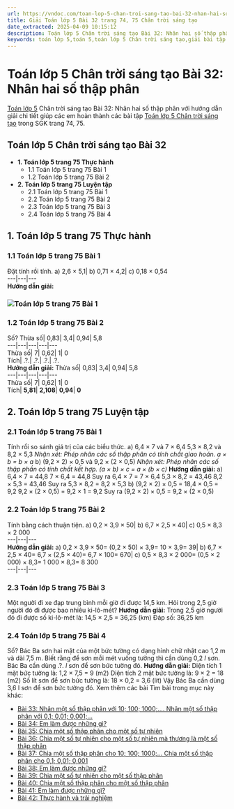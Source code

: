 ```yaml
---
url: https://vndoc.com/toan-lop-5-chan-troi-sang-tao-bai-32-nhan-hai-so-thap-phan-321852
title: Giải Toán lớp 5 Bài 32 trang 74, 75 Chân trời sáng tạo
date_extracted: 2025-04-09 10:15:12
description: Toán lớp 5 Chân trời sáng tạo Bài 32: Nhân hai số thập phân bao gồm lời giải chi tiết giúp các em học sinh ôn tập, củng cố kiến thức các dạng bài tập Toán lớp 5 sách Chân trời sáng tạo.
keywords: toán lớp 5,toán 5,toán lớp 5 Chân trời sáng tạo,giải bài tập toán lớp 5 Chân trời sáng tạo,giải toán lớp 5 Chân trời sáng tạo,toán lớp 5 sách Chân trời sáng tạo,toán 5 Chân trời sáng tạo,giải sách toán lớp 5 Chân trời sáng tạo,Toán lớp 5 Chân trời sáng tạo Bài 32,Toán lớp 5 Chân trời sáng tạo trang 74,Giải Toán lớp 5 Chân trời sáng tạo trang 75,giải Nhân hai số thập phân trang 75,Nhân hai số thập phân lớp 5,Bài tập Nhân hai số thập phân
---
```


# Toán lớp 5 Chân trời sáng tạo Bài 32: Nhân hai số thập phân
[Toán lớp 5](<https://vndoc.com/toan-lop5>) Chân trời sáng tạo Bài 32: Nhân hai số thập phân với hướng dẫn giải chi tiết giúp các em hoàn thành các bài tập [Toán lớp 5 Chân trời sáng tạo](<https://vndoc.com/toan-lop-5-chan-troi-sang-tao>) trong SGK trang 74, 75.
## **Toán lớp 5 Chân trời sáng tạo Bài 32**
  * **1\. Toán lớp 5 trang 75 Thực hành**
    * 1.1 Toán lớp 5 trang 75 Bài 1
    * 1.2 Toán lớp 5 trang 75 Bài 2
  * **2\. Toán lớp 5 trang 75 Luyện tập**
    * 2.1 Toán lớp 5 trang 75 Bài 1
    * 2.2 Toán lớp 5 trang 75 Bài 2
    * 2.3 Toán lớp 5 trang 75 Bài 3
    * 2.4 Toán lớp 5 trang 75 Bài 4

## **1\. Toán lớp 5 trang 75 Thực hành**
### **1.1 Toán lớp 5 trang 75 Bài 1**
Đặt tính rồi tính.
a\) 2,6 × 5,1| b\) 0,71 × 4,2| c\) 0,18 × 0,54  
---|---|---  
**Hướng dẫn giải:**
### ![Toán lớp 5 trang 75 Bài 1](https://i.vdoc.vn/data/image/2024/06/11/toan-5-1.jpg)
### **1.2 Toán lớp 5 trang 75 Bài 2**
Số?
Thừa số| 0,83| 3,4| 0,94| 5,8  
---|---|---|---|---  
Thừa số| 7| 0,62| 1| 0  
Tích| .?.| .?.| .?.| .?.  
**Hướng dẫn giải:**
Thừa số| 0,83| 3,4| 0,94| 5,8  
---|---|---|---|---  
Thừa số| 7| 0,62| 1| 0  
Tích| **5,81**| **2,108**| **0,94**| **0**  
## **2\. Toán lớp 5 trang 75 Luyện tập**
### **2.1 Toán lớp 5 trang 75 Bài 1**
Tính rồi so sánh giá trị của các biểu thức.
a\) 6,4 × 7 và 7 × 6,4
5,3 × 8,2 và 8,2 × 5,3
 _Nhận xét: Phép nhân các số thập phân có tính chất giao hoán._
_a × b = b × a_
b\) \(9,2 × 2\) × 0,5 và 9,2 × \(2 × 0,5\)
_Nhận xét: Phép nhân các số thập phần có tính chất kết hợp._
_\(a × b\) × c = a × \(b × c\)_
**Hướng dẫn giải:**
a\) 6,4 × 7 = 44,8
7 × 6,4 = 44,8
Suy ra 6,4 × 7 = 7 × 6,4
5,3 × 8,2 = 43,46
8,2 × 5,3 = 43,46
Suy ra 5,3 × 8,2 = 8,2 × 5,3
b\) \(9,2 × 2\) × 0,5 = 18,4 × 0,5 = 9,2
9,2 × \(2 × 0,5\) = 9,2 × 1 = 9,2
Suy ra \(9,2 × 2\) × 0,5 = 9,2 × \(2 × 0,5\)
### **2.2 Toán lớp 5 trang 75 Bài 2**
Tính bằng cách thuận tiện.
a\) 0,2 × 3,9 × 50| b\) 6,7 × 2,5 × 40| c\) 0,5 × 8,3 × 2 000  
---|---|---  
**Hướng dẫn giải:**
a\) 0,2 × 3,9 × 50= \(0,2 × 50\) × 3,9= 10 × 3,9= 39| b\) 6,7 × 2,5 × 40= 6,7 × \(2,5 × 40\)= 6,7 × 100= 670| c\) 0,5 × 8,3 × 2 000= \(0,5 × 2 000\) × 8,3= 1 000 × 8,3= 8 300  
---|---|---  
### **2.3 Toán lớp 5 trang 75 Bài 3**
Một người đi xe đạp trung bình mỗi giờ đi được 14,5 km. Hỏi trong 2,5 giờ người đó đi được bao nhiêu ki-lô-mét?
**Hướng dẫn giải:**
Trong 2,5 giờ người đó đi được số ki-lô-mét là:
14,5 × 2,5 = 36,25 \(km\)
Đáp số: 36,25 km
### **2.4 Toán lớp 5 trang 75 Bài 4**
Số?
Bác Ba sơn hai mặt của một bức tường có dạng hình chữ nhật cao 1,2 m và dài 7,5 m. Biết rằng để sơn mỗi mét vuông tường thì cần dùng 0,2 _l_ sơn. Bác Ba cần dùng .?. _l_ sơn để sơn bức tường đó.
**Hướng dẫn giải:**
Diện tích 1 mặt bức tường là:
1,2 × 7,5 = 9 \(m2\)
Diện tích 2 mặt bức tường là:
9 × 2 = 18 \(m2\)
Số lít sơn để sơn bức tường là:
18 × 0,2 = 3,6 \(lít\)
Vậy Bác Ba cần dùng 3,6 l sơn để sơn bức tường đó.
Xem thêm các bài Tìm bài trong mục này khác:
  * [Bài 33: Nhân một số thập phân với 10; 100; 1000;…. Nhân một số thập phân với 0,1; 0,01; 0,001;…](</giai-bai-tap-trang-77-sgk-toan-5-giai-toan-ve-ti-so-phan-tram-luyen-tap-tiep-116591>)
  * [Bài 34: Em làm được những gì?](</giai-bai-tap-trang-78-79-sgk-toan-5-giai-toan-ve-ti-so-phan-tram-luyen-tap-tiep-theo-116597>)
  * [Bài 35: Chia một số thập phân cho một số tự nhiên](</giai-bai-tap-trang-64-65-sgk-toan-5-chia-mot-so-thap-phan-cho-mot-so-tu-nhien-116313>)
  * [Bài 36: Chia một số tự nhiên cho một số tự nhiên mà thương là một số thập phân](</giai-bai-tap-trang-68-sgk-toan-5-chia-mot-so-tu-nhien-cho-mot-so-tu-nhien-ma-thuong-tim-duoc-la-mot-so-thap-phan-116323>)
  * [Bài 37: Chia một số thập phân cho 10; 100; 1000;… Chia một số thập phân cho 0,1; 0,01; 0,001](</giai-bai-tap-trang-71-72-sgk-toan-5-chia-mot-so-thap-phan-cho-mot-so-thap-phan-luyen-tap-116428>)
  * [Bài 38: Em làm được những gì?](</giai-bai-tap-trang-81-82-sgk-toan-5-gioi-thieu-may-tinh-bo-tui-127178>)
  * [Bài 39: Chia một số tự nhiên cho một số thập phân](</giai-bai-tap-trang-70-sgk-toan-5-chia-mot-so-tu-nhien-cho-mot-so-thap-phan-luyen-tap-116422>)
  * [Bài 40: Chia một số thập phân cho một số thập phân](</giai-toan-lop-5-vnen-bai-45-chia-mot-so-thap-phan-cho-mot-so-thap-phan-185834>)
  * [Bài 41: Em làm được những gì?](</giai-bai-tap-trang-85-86-sgk-toan-5-hinh-tam-giac-116996>)
  * [Bài 42: Thực hành và trải nghiệm](</toan-lop-5-chan-troi-sang-tao-bai-42-thuc-hanh-va-trai-nghiem-321921>)

